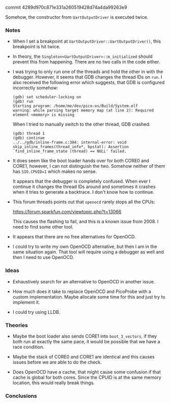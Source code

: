 commit 4289d970c871e331a260519428d74a4da99263e9

Somehow, the constructor from `UartOutputDriver` is executed twice.

### Notes

-   When I set a breakpoint at `UartOutputDriver::UartOutputDriver()`, this breakpoint is hit twice.

-   In theory, the `Singleton<UartOutputDriver>::m_initialized` should prevent this from happening.
    There are no two calls in the code either.

-   I was trying to only run one of the threads and hold the other in with the debugger.
    However, it seems that GDB changes the thread IDs on `run`.
    I also received the following error which suggests, that GDB is configured incorrectly somehow:

    ```none
    (gdb) set scheduler-locking on
    (gdb) run
    Starting program: /home/me/dev/pico-os/Build/System.elf
    warning: while parsing target memory map (at line 2): Required element <memory> is missing
    ```

    When I tried to manually switch to the other thread, GDB crashed:

    ```none
    (gdb) thread 1
    (gdb) continue
    ../../gdb/inline-frame.c:384: internal-error: void skip_inline_frames(thread_info*, bpstat): Assertion `find_inline_frame_state (thread) == NULL' failed.
    ```

-   It does seem like the boot loader hands over for both CORE0 and CORE1, however, I can not distinguish the two.
    Somehow neither of them has `SIO.CPUID=1` which makes no sense.

    It appears that the debugger is completely confused.
    When ever I continue it changes the thread IDs around and sometimes it crashes when it tries to generate a backtrace.
    I don't know how to continue.

-   This forum threads points out that `openocd` rarely stops all the CPUs:

    https://forum.sparkfun.com/viewtopic.php?t=13066

    This causes the flashing to fail, and this is a known issue from 2008.
    I need to find some other tool.

-   It appears that there are no free alternatives for OpenOCD.

-   I could try to write my own OpenOCD alternative, but then I am in the same situation again.
    That tool will require using a debugger as well and then I need to use OpenOCD.

### Ideas

-   Exhaustively search for an alternative to OpenOCD in another issue.

-   How much does it take to replace OpenOCD and PicoProbe with a custom implementation.
    Maybe allocate some time for this and just try to implement it.

-   I could try using LLDB.

### Theories

-   Maybe the boot loader also sends CORE1 into `boot_3_vectors`, if they both run at exactly the same pace, it
    would be possible that we have a race condition.

-   Maybe the stack of CORE0 and CORE1 are identical and this causes issues before we are able to do the check.

-   Does OpenOCD have a cache, that might cause some confusion if that cache is global for both cores.
    Since the CPUID is at the same memory location, this would really break things.

### Conclusions
